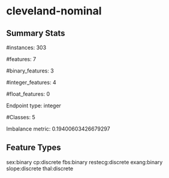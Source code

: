 # cleveland-nominal

## Summary Stats

#instances: 303

#features: 7

  #binary_features: 3

  #integer_features: 4

  #float_features: 0

Endpoint type: integer

#Classes: 5

Imbalance metric: 0.19400603426679297

## Feature Types

 sex:binary
cp:discrete
fbs:binary
restecg:discrete
exang:binary
slope:discrete
thal:discrete

